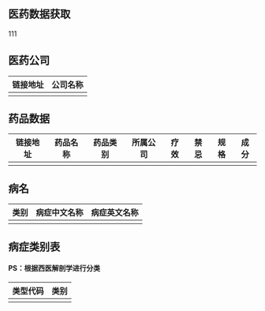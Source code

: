 ## 医药数据获取
111
## 医药公司

| 链接地址 | 公司名称 |
| -------- | -------- |
|          |          |

## 药品数据

| 链接地址 | 药品名称 | 药品类别 | 所属公司 | 疗效 | 禁忌 | 规格 | 成分 |
| -------- | -------- | -------- | -------- | ---- | ---- | ---- | ---- |
|          |          |          |          |      |      |      |      |

## 病名

| 类别 | 病症中文名称 | 病症英文名称 |
| ---- | ------------ | ------------ |
|      |              |              |

## 病症类别表

#### PS：根据西医解剖学进行分类

| 类型代码 | 类别 |
| -------- | ---- |
|          |      |

